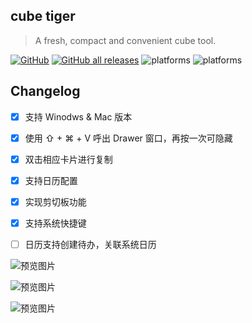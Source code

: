 ## cube tiger

> A fresh, compact and convenient cube tool.

[![GitHub](https://img.shields.io/github/license/daejong123/cube-tiger?style=flat-square)](https://github.com/daejong123/cube-tiger/blob/master/LICENSE)
[![GitHub all releases](https://img.shields.io/github/downloads/daejong123/cube-tiger/total?style=flat-square)](https://github.com/daejong123/cube-tiger/releases)
![platforms](https://img.shields.io/badge/platforms-macOS-blue)
![platforms](https://img.shields.io/badge/platforms-windows-blue)

## Changelog

- [x] 支持 Winodws & Mac 版本
- [x] 使用 ⇧ + ⌘ + V 呼出 Drawer 窗口，再按一次可隐藏
- [x] 双击相应卡片进行复制
- [x] 支持日历配置
- [x] 实现剪切板功能
- [x] 支持系统快捷键
- [ ] 日历支持创建待办，关联系统日历


![预览图片](https://github.com/daejong123/cube-tiger/raw/master/1642905430383.png)

![预览图片](https://github.com/daejong123/cube-tiger/raw/master/1642905594962.png)

![预览图片](https://github.com/daejong123/cube-tiger/raw/master/1642905472942.png)

